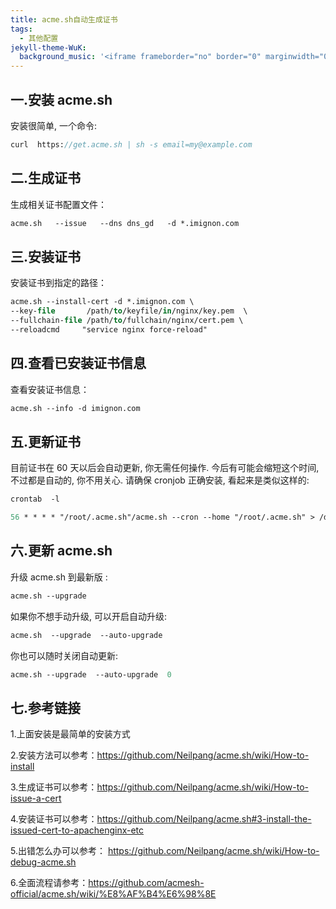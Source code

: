 ```yaml
---
title: acme.sh自动生成证书
tags:
  - 其他配置
jekyll-theme-WuK:
  background_music: '<iframe frameborder="no" border="0" marginwidth="0" marginheight="0" width=100% height=86 src="//music.163.com/outchain/player?type=2&id=27876158&auto=0&height=66"></iframe>'
---
```


## 一.安装 acme.sh
安装很简单, 一个命令:

```p
curl  https://get.acme.sh | sh -s email=my@example.com
```
   
## 二.生成证书
生成相关证书配置文件：

```p
acme.sh   --issue   --dns dns_gd   -d *.imignon.com
```
    
## 三.安装证书
安装证书到指定的路径：
 
```p
acme.sh --install-cert -d *.imignon.com \
--key-file       /path/to/keyfile/in/nginx/key.pem  \
--fullchain-file /path/to/fullchain/nginx/cert.pem \
--reloadcmd     "service nginx force-reload"
```
## 四.查看已安装证书信息
查看安装证书信息：

```p
acme.sh --info -d imignon.com
```
 
## 五.更新证书
目前证书在 60 天以后会自动更新, 你无需任何操作. 今后有可能会缩短这个时间, 不过都是自动的, 你不用关心.
请确保 cronjob 正确安装, 看起来是类似这样的:

```p
crontab  -l

56 * * * * "/root/.acme.sh"/acme.sh --cron --home "/root/.acme.sh" > /dev/null
```

## 六.更新 acme.sh
升级 acme.sh 到最新版 :

```p
acme.sh --upgrade
```

如果你不想手动升级, 可以开启自动升级:

```p
acme.sh  --upgrade  --auto-upgrade
```
 
你也可以随时关闭自动更新:

```p
acme.sh --upgrade  --auto-upgrade  0
```

## 七.参考链接
1.上面安装是最简单的安装方式 

2.安装方法可以参考：https://github.com/Neilpang/acme.sh/wiki/How-to-install

3.生成证书可以参考：https://github.com/Neilpang/acme.sh/wiki/How-to-issue-a-cert

4.安装证书可以参考：https://github.com/Neilpang/acme.sh#3-install-the-issued-cert-to-apachenginx-etc

5.出错怎么办可以参考： https://github.com/Neilpang/acme.sh/wiki/How-to-debug-acme.sh

6.全面流程请参考：https://github.com/acmesh-official/acme.sh/wiki/%E8%AF%B4%E6%98%8E
